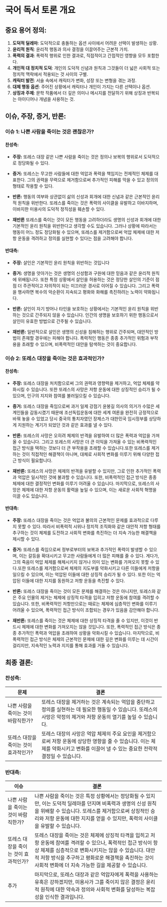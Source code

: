 # 국어 독서 토론 개요
## 중요 용어 정의:

1. **도덕적 딜레마**: 도덕적으로 충돌하는 옵션 사이에서 어려운 선택이 발생하는 상황.
2. **윤리적 원칙**: 윤리적 행동과 의사 결정을 이끌어주는 근본적 가치.
3. **폭력의 결과**: 폭력적 행위로 인한 결과로, 직접적이고 간접적인 영향을 모두 포함한다.
4. **개인적 대 정치적 도덕**: 개인의 도덕적 신념과 원칙과 그것들이 더 넓은 사회적 또는 정치적 맥락에서 적용되는 것 사이의 구별.
5. **캐릭터 발전**: 서술 속에서 캐릭터가 변화, 성장 또는 변형을 겪는 과정.
6. **대체 행동 옵션**: 주어진 상황에서 캐릭터나 개인이 가지는 다른 선택이나 옵션.
7. **상징과 주제**: 문학 작품에서 더 깊은 의미나 메시지를 전달하기 위해 상징과 반복되는 아이디어나 개념을 사용하는 것.

## 이슈, 주장, 증거, 반론:

### 이슈 1: 나쁜 사람을 죽이는 것은 괜찮은가?

#### 찬성측:

- **주장:** 또레스 대장 같은 나쁜 사람을 죽이는 것은 정의나 보복의 행위로서 도덕적으로 정당화될 수 있다.

- **증거:** 또레스는 무고한 사람들에 대한 억압과 폭력을 책임지는 전제적인 체제를 대표한다. 그의 권력을 무력으로 제거함으로써 추가적인 피해를 막을 수 있고 정의의 형태로 작용할 수 있다.

- **반론:** 행동의 여부와 상관없이 삶의 신성과 회개에 대한 신념과 같은 근본적인 윤리적 원칙을 위반한다. 또레스를 죽이는 것은 폭력의 사이클을 유발하고 이바지하며, 이바지한 미용사의 도덕적 정직성을 훼손할 수 있다.

- **재반론** 또레스를 죽이는 것이 모든 행동을 고려하더라도 생명의 신성과 회개에 대한 기본적인 윤리 원칙을 위반한다고 생각할 수도 있습니다. 그러나 상황에 따라서는 행동이 어느 정도 정당화될 수 있으며, 또레스를 제거함으로써 억압 체제에 대한 저항 운동을 격려하고 정의를 실현할 수 있다는 점을 고려해야 합니다.


#### 반대측:

- **주장:** 살인은 기본적인 윤리 원칙을 위반하는 것입니다

- **증거:** 생명을 앗아가는 것은 생명의 신성함과 구원에 대한 믿음과 같은 윤리적 원칙에 위배됩니다. 또한 특정 상황에서 살인을 허용하는 것은 정당한 살인의 기준이 점점 더 주관적이고 자의적이 되는 미끄러운 경사로 이어질 수 있습니다. 그리고 폭력을 행사하면 복수의 악순환이 지속되고 평화와 화해를 촉진하려는 노력이 약화됩니다.

- **반론:** 살인이 자기 방어나 타인을 보호하는 상황에서는 기본적인 윤리 원칙을 위반하는 것으로 간주되지 않을 수 있습니다. 인간의 생명을 보호하기 위한 행동으로서 살인이 유효한 방법으로 간주될 수 있습니다.

- **재반론:** 일반적으로 살인은 생명의 신성을 침해하는 행위로 간주되며, 대안적인 방법이 존재할 경우에는 피해야 합니다. 폭력적인 행동은 종종 추가적인 위험과 부작용을 초래할 수 있으며, 비폭력적인 대안을 탐색하는 것이 중요합니다.

### 이슈 2: 또레스 대장을 죽이는 것은 효과적인가?

#### 찬성측:

- **주장:** 또레스 대장을 처치함으로써 그의 권력과 영향력을 제거하고, 억압 체제를 약화시킬 수 있습니다. 또한 또레스의 사망은 저항 운동에 대한 상징적인 승리가 될 수 있으며, 인구의 지지와 참여를 불러일으킬 수 있습니다.

- **증거:** 또레스 대장을 죽임으로써 과거 일제 강점기 윤봉길 의사의 의거가 수많은 세계인들을 감동시켰기 때문에 조선독립운동에 대한 세계 여론을 완전히 긍정적으로 바꿔 놓을 수 있었고 당시 중국의 통치자였던 장제스가 대한민국 임시정부를 상당하게 지원하는 계기가 되었던 것과 같은 효과를 낼 수 있다.

- **반론:** 또레스의 사망은 오히려 체제의 반격을 유발하여 더 많은 폭력과 억압을 가져올 수 있습니다. 그리고 또레스의 사망은 더 큰 이익을 가져올 수 있는 비폭력적인 접근 방식을 택하는 것보다 더 큰 부작용을 초래할 수 있습니다.또한 또레스를 제거하는 것이 직접적인 해결책이 아니며, 대체로 사회적 변화를 이루기 위해 다양한 접근 방식이 필요합니다.

- **재반론:** 또레스의 사망은 체제의 반격을 유발할 수 있지만, 그로 인한 추가적인 폭력과 억압은 일시적인 것에 불과할 수 있습니다. 또한, 비폭력적인 접근 방식은 종종 체제에 대한 결정적인 변화를 이루기 어려울 수 있습니다. 마지막으로, 또레스의 사망은 체제에 대한 저항 운동의 활력을 높일 수 있으며, 이는 새로운 사회적 혁명을 이끌 수도 있습니다.

#### 반대측:

- **주장:** 또레스 대장을 죽이는 것은 억압과 불의의 근본적인 문제를 효과적으로 다루지 못할 수 있다. 따라서 비폭력적 시위나 정치적 조직화와 같은 대안적 저항 형태를 추구하는 것이 체제를 도전하고 사회적 변화를 촉진하는 더 지속 가능한 해결책을 제시할 수 있다.

- **증거:** 또레스를 죽임으로써 정부로부터의 보복과 추가적인 폭력이 발생할 수 있으며, 이는 갈등을 확대시키고 무고한 사람들에게 더 많은 피해를 줄 수 있다. 게다가, 그의 죽음이 억압 체제를 해체시키지 않거나 의미 있는 변화를 가져오지 못할 수 있다.또한 또레스를 제거함으로써 체제의 지도부를 약화시키고 다른 이들에게 저항을 일으킬 수 있으며, 이는 억압된 이들에 대한 상징적 승리가 될 수 있다. 또한 이는 억압된 이들에 대한 지지를 동원하고 저항 운동을 촉진할 수 있다.

- **반론:** 또레스 대장을 죽이는 것이 모든 문제를 해결하는 것은 아니지만, 또레스와 같은 주요 인물의 제거는 체제에 상징적 타격을 입히고 저항 운동에 참여를 격려할 수 있습니다. 또한, 비폭력적인 저항만으로는 때로는 체제에 심층적인 변화를 이루기 어려울 수 있으며, 폭력적인 접근 방식이 조합되는 경우가 있음을 감안해야 합니다.

- **재반론:** 또레스를 죽이는 것은 체제에 대한 상징적 타격을 줄 수 있지만, 이것이 반드시 체제에 대한 변화를 가져오지는 않을 것입니다. 또한, 폭력적인 접근 방식은 종종 추가적인 폭력과 억압을 초래하여 상황을 악화시킬 수 있습니다. 마지막으로, 비폭력적인 접근 방식은 체제의 근본적인 문제에 대한 깊은 변화를 이루는 데 시간이 걸리지만, 지속적인 노력과 지지를 통해 효과를 거둘 수 있습니다.

## 최종 결론:

### 찬성측:

| 문제                              | 결론                                                                                       |
|----------------------------------|---------------------------------------------------------------------------------------------|
| 나쁜 사람을 죽이는 것이 바람직한가? | 또레스 대장을 제거하는 것은 계속되는 억압을 중단하고 정의를 실현하는 데 필요한 행동일 수 있습니다. 또레스의 사망은 악정의 제거와 저항 운동의 열기를 높일 수 있습니다. |
| 또레스 대장을 죽이는 것이 효과적인가? | 또레스 대장의 사망은 억압 체제의 주요 요인을 제거함으로써 저항 운동에 상당한 영향을 줄 수 있습니다. 이는 체제를 약화시키고 변화를 이끌어 낼 수 있는 중요한 전략적 결정일 수 있습니다. |

### 반대측:

| 이슈                              | 결론                                                                                       |
|----------------------------------|---------------------------------------------------------------------------------------------|
| 나쁜 사람을 죽이는 것이 바람직한가? | 나쁜 사람을 죽이는 것은 특정 상황에서는 정당화될 수 있지만, 이는 도덕적 딜레마를 던지며 비폭력과 생명의 신성 원칙을 위배할 수 있습니다. 또레스를 제거함으로써 상징적인 승리와 저항 운동에 대한 지지를 얻을 수 있지만, 폭력의 사이클을 유발할 수 있습니다. |
| 또레스 대장을 죽이는 것이 효과적인가? | 또레스 대장을 죽이는 것은 체제에 상징적 타격을 입히고 저항 운동에 참여를 격려할 수 있으나, 폭력적인 접근 방식이 항상 체제를 심층적으로 변화시키지는 않을 수 있습니다. 대안적 저항 방식을 추구하고 평화로운 해결책을 촉진하는 것이 사회적 변화에 더 지속 가능한 길을 제공할 수 있습니다. |
|추가|마지막으로, 또레스 대장과 같은 억압자에게 폭력을 사용하는 유혹은 강하겠지만, 미용사가 그를 죽이지 않은 결정은 윤리적 원칙에 대한 약속과 정의와 사회적 변화를 달성하는 복잡성을 인식한 결과입니다.|
